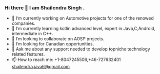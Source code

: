 ### Hi there 👋 I am Shailendra Singh .

- 🔭 I’m currently working on Automotive projects for one of the renowed companies.
- 🌱 I’m currently learning kotlin advanced level, expert in Java,C,Android, intermediate in C++. 
- 👯 I’m looking to collaborate on AOSP projects.
- 🤔 I’m looking for Canadian opportunities.
- 💬 Ask me about any support needed to develop topniche technology related features.
- 📫 How to reach me: +1-8047245506,+46-727632401 shailendra.java6@gmail.com

